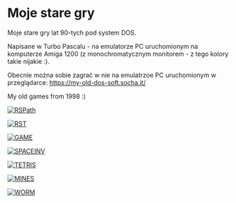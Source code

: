 # Moje stare gry
Moje stare gry lat 90-tych pod system DOS.

Napisane w Turbo Pascalu - na emulatorze PC uruchomionym na komputerze Amiga 1200 (z monochromatycznym monitorem - z tego kolory takie nijakie :).

Obecnie można sobie zagrać w nie na emulatrzoe PC uruchomionym w przeglądarce: https://my-old-dos-soft.socha.it/

My old games from 1998 :)

[![RSPath](https://my-old-dos-soft.socha.it/img/rspath.jpg)](https://my-old-dos-soft.socha.it/rspath.html)

[![RST](https://my-old-dos-soft.socha.it/img/rst.jpg)](https://my-old-dos-soft.socha.it/rst.html)

[![GAME](https://my-old-dos-soft.socha.it/img/game.jpg)](https://my-old-dos-soft.socha.it/game.html)

[![SPACEINV](https://my-old-dos-soft.socha.it/img/spaceinv.jpg)](https://my-old-dos-soft.socha.it/spaceinv.html)

[![TETRIS](https://my-old-dos-soft.socha.it/img/tetris.jpg)](https://my-old-dos-soft.socha.it/tetris.html)

[![MINES](https://my-old-dos-soft.socha.it/img/mines.jpg)](https://my-old-dos-soft.socha.it/mines.html)

[![WORM](https://my-old-dos-soft.socha.it/img/worm.jpg)](https://my-old-dos-soft.socha.it/worm.html)



